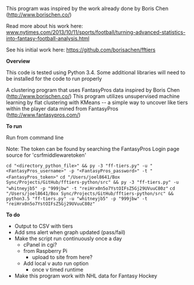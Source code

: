 This program was inspired by the work already done by Boris Chen (http://www.borischen.co/)

Read more about his work here:
www.nytimes.com/2013/10/11/sports/football/turning-advanced-statistics-into-fantasy-football-analysis.html

See his initial work here:
https://github.com/borisachen/fftiers


**Overview**

This code is tested using Python 3.4. Some additional libraries will need to be installed for the code to run properly

A clustering program that uses FantasyPros data inspired by Boris Chen (http://www.borischen.co/)
This program utilizes unsupervised machine learning by flat clustering with KMeans -- a simple way
to uncover like tiers within the player data mined from FantasyPros (http://www.fantasypros.com/)

**To run**

Run from command line

Note: The token can be found by searching the FantasyPros Login page source for 'csrfmiddlewaretoken'

`cd "<directory_python_file>" && py -3 "ff-tiers.py" -u "<FantasyPros_username>" -p "<FantasyPros_password>" -t "<FantasyPros_token>"`
`cd "/Users/joel8641/Box Sync/Projects/GitHub/fftiers-python/src" && py -3 "ff-tiers.py" -u "whitneyjb5" -p "999jbw" -t "reiHrx0n5o7YstOIFsZ5Gj29UVuuC80z"`
`cd "/Users/joel8641/Box Sync/Projects/GitHub/fftiers-python/src" && python3.5 "ff-tiers.py" -u "whitneyjb5" -p "999jbw" -t "reiHrx0n5o7YstOIFsZ5Gj29UVuuC80z"`


**To do**
- Output to CSV with tiers
- Add sms alert when graph updated (pass/fail)
- Make the script run continuously once a day
  - cPanel in cgi?
  - from Raspberry Pi
    - upload to site from here?
  - Add local v auto run option
    - once v timed runtime
- Make this program work with NHL data for Fantasy Hockey